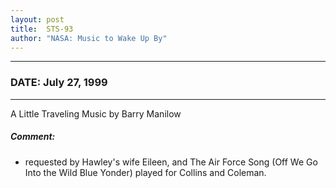 ```yaml
---
layout: post
title:  STS-93
author: "NASA: Music to Wake Up By"
---
```


----
### DATE: July 27, 1999
----
A Little Traveling Music by Barry Manilow

##### Comment:
* requested by Hawley's wife Eileen, and The Air Force Song (Off We Go Into the Wild Blue Yonder) played for Collins and Coleman.
